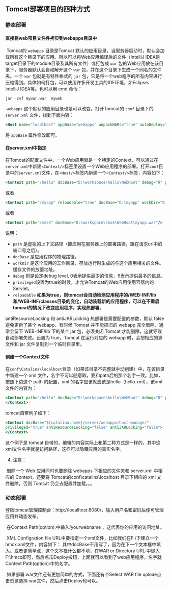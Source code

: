 ## Tomcat部署项目的四种方式

### 静态部署

#### 直接将web项目文件件拷贝到webapps目录中

​     Tomcat的 `webapps` 目录是Tomcat 默认的应用目录，当服务器启动时，默认会加载所有这个目录下的应用。所以可以将Web应用编译后的文件（IntelliJ IDEA是target目录下的module目录及其所有文件）或打包成 `war` 包的Web应用放在该目录下，服务器默认会自动解开这个 `war` 包，并在这个目录下生成一个同名的文件夹。一个 `war` 包就是有特性格式的 `jar` 包，它是将一个web程序的所有内容进行压缩得到。具体如何打包，可以使用许多开发工具的IDE环境，如Eclipse、IntelliJ IDEA等。也可以用 cmd 命令：

```powershell
jar -cvf mywar.war  myweb
```

​     `webapps` 这个默认的应用目录也是可以改变。打开Tomcat的 `conf` 目录下的 `server.xml` 文件，找到下面内容：

```xml
<Host name="localhost" appBase="webapps" unpackWARs="true" autoDeploy="true" xmlValidation="false" xmlNamespaceAware="false">
```

将 `appBase` 属性修改即可。 

#### 在server.xml中指定

​    在Tomcat的配置文件中，一个Web应用就是一个特定的Context，可以通过在`server.xml`中新建`<Context/>`标签里设置一个Web应用程序的部署。打开`conf`目录中的`server.xml`文件，在`<Host/>`标签内新建一个`<Context/>`标签，内容如下：

```xml
<Context path="/hello" docBase="D:\workspace\hello\WebRoot" debug="0" privileged="true"/> 
```

或者

```xml
<Context path="/myapp" reloadable="true" docBase="D:\myapp" workDir="D:\myapp\work"/>
```

或者

```xml
<Context path="/sms4" docBase="D:\workspace\sms4\WebRoot\myapp.war"/>
```

说明：

- `path` 是虚拟的上下文路径（即应用在服务器上的部署路径，跟在请求url中的端口号之后）。
- `docBase` 是应用程序的物理路径。
- `workDir` 是这个应用的工作目录，存放运行时生成的与这个应用相关的文件。缓存文件的放置地址。
- `debug` 则是设定debug level,  0表示提供最少的信息，9表示提供最多的信息。
- `privileged`设置为true的时候，才允许Tomcat的Web应用使用容器内的Servlet。
- `reloadable` **如果为true，则tomcat会自动检测应用程序的/WEB-INF/lib 和/WEB-INF/classes目录的变化，自动装载新的应用程序，可以在不重启tomcat的情况下改变应用程序，实现热部署**。

antiResourceLocking 和 antiJARLocking  热部署是需要配置的参数，默认 false 避免更新了某个 webapp，有时候 Tomcat 并不能把旧的 webapp 完全删除，通常会留下 WEB-INF/lib 下的某个 jar 包，必须关闭 Tomcat 才能删除，这就导致自动部署失败。设置为 true，Tomcat 在运行对应的 webapp 时，会把相应的源文件和 jar 文件复制到一个临时目录里。

#### 创建一个Context文件 

在`conf\Catalina\localhost`目录（如果该目录不完整就手动创建）中，在该目录中新建一个 xml 文件，名字不可以随意取，要和path后的那个名字一致。比如，按照下边这个 path 的配置，xml 的名字应该就应该是hello（hello.xml），该xml文件的内容为：

```xml
<Context path="/hello" docBase="E:\workspace\hello\WebRoot" debug="0" privileged="true">
</Context>
```

tomcat自带例子如下：

```xml
<Context docBase="${catalina.home}/server/webapps/host-manager"
privileged="true" antiResourceLocking="false" antiJARLocking="false">
</Context>
```

这个例子是 tomcat 自带的，编辑的内容实际上和第二种方式是一样的，其中这xml文件名字就是访问路径，这样可以隐藏应用的真实名字。

4. 注意：

​    删除一个 Web 应用同时也要删除 webapps 下相应的文件夹和 server.xml 中相应的 Context，还要将 Tomcat的conf\catalina\localhost 目录下相应的 xml 文件删除，否则 Tomcat 仍会去配置并加载。。。

### 动态部署

​     登陆tomcat管理控制台：http://localhost:8080/，输入用户名和密码后便可管理应用并动态发布。

​     在Context Path(option):中输入/yourwebname ，这代表你的应用的访问地址。

​     XML Configration file URL中要指定一个xml文件，比如我们在F:\下建立一个hmcx.xml文件，内容如下： <Context reloadable="false" />其中docBase不用写了，因为在下一个文本框中填入。或者更简单点，这个文本框什么都不填，在WAR or Directory URL:中键入F:\hmcx即可，然后点击Deploy按钮，上面就可以看到了web应用程序，名字就Context Path(option):中的名字。

​    如果部署.war文件还有更加简单的方式，下面还有个Select WAR file uploae点击浏览选择.war文件，然后点击Deploy也可以。